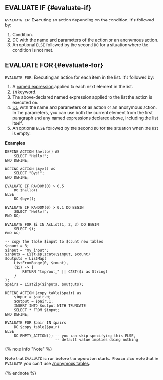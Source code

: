 
## EVALUATE IF {#evaluate-if}
`EVALUATE IF`: Executing an action depending on the condition. It's followed by:

1. Condition.
2. [DO](#do) with the name and parameters of the action or an anonymous action.
3. An optional `ELSE` followed by the second `DO` for a situation where the condition is not met.

## EVALUATE FOR {#evaluate-for}
`EVALUATE FOR`: Executing an action for each item in the list. It's followed by:

1. A [named expression](../../expressions.md#named-nodes) applied to each next element in the list.
2. `IN` keyword.
3. The above-declared named expression applied to the list the action is executed on.
4. [DO](#do) with the name and parameters of an action or an anonymous action. In the parameters, you can use both the current element from the first paragraph and any named expressions declared above, including the list itself.
5. An optional `ELSE` followed by the second `DO` for the situation when the list is empty.

**Examples**
```yql
DEFINE ACTION $hello() AS
    SELECT "Hello!";
END DEFINE;

DEFINE ACTION $bye() AS
    SELECT "Bye!";
END DEFINE;

EVALUATE IF RANDOM(0) > 0.5
    DO $hello()
ELSE
    DO $bye();

EVALUATE IF RANDOM(0) > 0.1 DO BEGIN
    SELECT "Hello!";
END DO;

EVALUATE FOR $i IN AsList(1, 2, 3) DO BEGIN
    SELECT $i;
END DO;
```

```yql
-- copy the table $input to $count new tables
$count = 3;
$input = "my_input";
$inputs = ListReplicate($input, $count);
$outputs = ListMap(
    ListFromRange(0, $count),
    ($i) -> {
        RETURN "tmp/out_" || CAST($i as String)
    }
);
$pairs = ListZip($inputs, $outputs);

DEFINE ACTION $copy_table($pair) as
    $input = $pair.0;
    $output = $pair.1;
    INSERT INTO $output WITH TRUNCATE
    SELECT * FROM $input;
END DEFINE;

EVALUATE FOR $pair IN $pairs
    DO $copy_table($pair)
ELSE
    DO EMPTY_ACTION(); -- you can skip specifying this ELSE,
                       -- default value implies doing nothing
```

{% note info "Note" %}

Note that `EVALUATE` is run before the operation starts. Please also note that in `EVALUATE` you can't use [anonymous tables](../../select.md#temporary-tables).

{% endnote %}